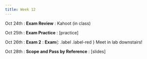 ```yaml
---
title: Week 12
---
```


Oct 24th
: **Exam Review**
: Kahoot (in class)

Oct 25th
: **Exam Practice**
  : [practice]

Oct 26th
: **Exam 2**
: **Exam**{: .label .label-red } Meet in lab downstairs!

Oct 28th
: **Scope and Pass by Reference**
  : [slides]
